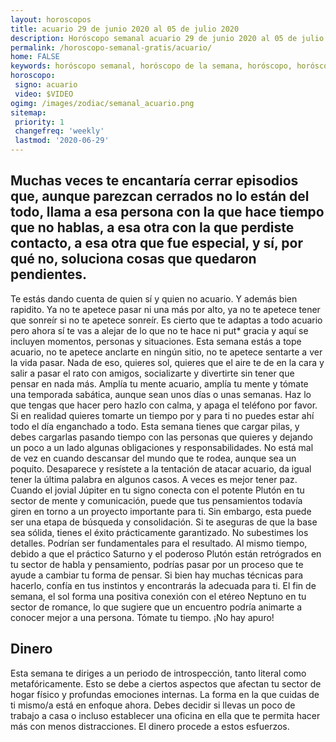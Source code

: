 ```yaml
---
layout: horoscopos
title: acuario 29 de junio 2020 al 05 de julio 2020 
description: Horóscopo semanal acuario 29 de junio 2020 al 05 de julio 2020. Muchas veces te encantaría cerrar episodios que, aunque parezcan cerrados no lo están del todo, llama a esa persona con la que hace tiempo que no hablas, a esa otra con la que perdiste contacto, a esa otra que fue especial, y sí, por qué no, soluciona cosas que quedaron pendientes. 
permalink: /horoscopo-semanal-gratis/acuario/
home: FALSE
keywords: horóscopo semanal, horóscopo de la semana, horóscopo, horóscopo gratis,horóscopos, horóscopo esperanza gracia, horoscopos acuario la semana, horóscopos gratis, Tarot, Astrologia, Zodíaco, acuario, horoscopo gratis, semanal
horoscopo:
 signo: acuario
 video: $VIDEO
ogimg: /images/zodiac/semanal_acuario.png
sitemap:
 priority: 1
 changefreq: 'weekly'
 lastmod: '2020-06-29'
---
```




## Muchas veces te encantaría cerrar episodios que, aunque parezcan cerrados no lo están del todo, llama a esa persona con la que hace tiempo que no hablas, a esa otra con la que perdiste contacto, a esa otra que fue especial, y sí, por qué no, soluciona cosas que quedaron pendientes. 

Te estás dando cuenta de quien sí y quien no acuario. Y además bien rapidito. Ya no te apetece pasar ni una más por alto, ya no te apetece tener que sonreír si no te apetece sonreír. Es cierto que te adaptas a todo acuario pero ahora sí te vas a alejar de lo que no te hace ni put* gracia y aquí se incluyen momentos, personas y situaciones. Esta semana estás a tope acuario, no te apetece anclarte en ningún sitio, no te apetece sentarte a ver la vida pasar. Nada de eso, quieres sol, quieres que el aire te de en la cara y salir a pasar el rato con amigos, socializarte y divertirte sin tener que pensar en nada más. Amplía tu mente acuario, amplía tu mente y tómate una temporada sabática, aunque sean unos días o unas semanas. Haz lo que tengas que hacer pero hazlo con calma, y apaga el teléfono por favor. Si en realidad quieres tomarte un tiempo por y para ti no puedes estar ahí todo el día enganchado a todo. Esta semana tienes que cargar pilas, y debes cargarlas pasando tiempo con las personas que quieres y dejando un poco a un lado algunas obligaciones y responsabilidades. No está mal de vez en cuando descansar del mundo que te rodea, aunque sea un poquito. Desaparece y resístete a la tentación de atacar acuario, da igual tener la última palabra en algunos casos. A veces es mejor tener paz. Cuando el jovial Júpiter en tu signo conecta con el potente Plutón en tu sector de mente y comunicación, puede que tus pensamientos todavía giren en torno a un proyecto importante para ti. Sin embargo, esta puede ser una etapa de búsqueda y consolidación. Si te aseguras de que la base sea sólida, tienes el éxito prácticamente garantizado. No subestimes los detalles. Podrían ser fundamentales para el resultado. 
  Al mismo tiempo, debido a que el práctico Saturno y el poderoso Plutón están retrógrados en tu sector de habla y pensamiento, podrías pasar por un proceso que te ayude a cambiar tu forma de pensar. Si bien hay muchas técnicas para hacerlo, confía en tus instintos y encontrarás la adecuada para ti. El fin de semana, el sol forma una positiva conexión con el etéreo Neptuno en tu sector de romance, lo que sugiere que un encuentro podría animarte a conocer mejor a una persona. Tómate tu tiempo. ¡No hay apuro!   

## Dinero

Esta semana te diriges a un periodo de introspección, tanto literal como metafóricamente. Esto se debe a ciertos aspectos que afectan tu sector de hogar físico y profundas emociones internas. La forma en la que cuidas de ti mismo/a está en enfoque ahora. Debes decidir si llevas un poco de trabajo a casa o incluso establecer una oficina en ella que te permita hacer más con menos distracciones. El dinero procede a estos esfuerzos.